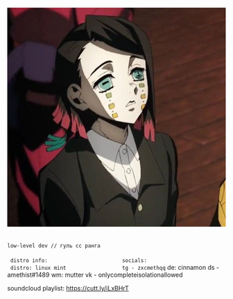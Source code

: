 <p align="center">
  <img src="https://github.com/meth1337/meth1337/blob/main/enmu.jpg" />
</p>

<code>
low-level dev // гуль сс ранга <br > <br > distro info:                        socials: <br > distro: linux mint                  tg - zxcmethqq</code>
de: cinnamon                        ds - amethist#1489
wm: mutter                          vk - onlycompleteisolationallowed

soundcloud playlist: https://cutt.ly/iLxBHrT
</code>
